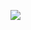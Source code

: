 ![](https://awesome-profile.vercel.app/api/profile?name=Igor%20Faustino&github=igorfaustino&wakatime=&job=Graphic%20Designer&highlightColor=00FF88&aboutMe=I%27m%20a%20Graphic%20Designer%20and%20Investment%20Planner%20from%20Brazil.&theme=dark)
